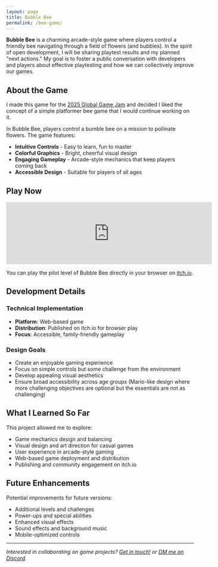 ```yaml
---
layout: page
title: Bubble Bee
permalink: /bee-game/
---
```


**Bubble Bee** is a charming arcade-style game where players control a friendly bee navigating through a field of flowers (and bubbles). In the spirit of open development, I will be sharing playtest results and my planned "next actions." My goal is to foster a public conversation with developers and players about effective playtesting and how we can collectively improve our games.

## About the Game

I made this game for the <a href="https://globalgamejam.org/games/2025/bubble-bee-8-2" target="_blank">2025 Global Game Jam</a> and decided I liked the concept of a simple platformer bee game that I would continue working on it.

In Bubble Bee, players control a bumble bee on a mission to pollinate flowers. The game features:

- **Intuitive Controls** - Easy to learn, fun to master
- **Colorful Graphics** - Bright, cheerful visual design
- **Engaging Gameplay** - Arcade-style mechanics that keep players coming back
- **Accessible Design** - Suitable for players of all ages

## Play Now

<iframe frameborder="0" src="https://itch.io/embed/3270844" width="552" height="167"><a href="https://andybyte.itch.io/bubble-bee">Bubble Bee by Andybyte</a></iframe>

You can play the pilot level of Bubble Bee directly in your browser on [itch.io](https://andybyte.itch.io/bubble-bee).

## Development Details

### Technical Implementation
- **Platform**: Web-based game
- **Distribution**: Published on itch.io for browser play
- **Focus**: Accessible, family-friendly gameplay

### Design Goals
- Create an enjoyable gaming experience
- Focus on simple controls but some challenge from the environment
- Develop appealing visual aesthetics
- Ensure broad accessibility across age groups (Mario-like design where more challenging objectives are optional but the essentials are not as challenging)

## What I Learned So Far

This project allowed me to explore:
- Game mechanics design and balancing
- Visual design and art direction for casual games
- User experience in arcade-style gaming
- Web-based game deployment and distribution
- Publishing and community engagement on itch.io

## Future Enhancements

Potential improvements for future versions:
- Additional levels and challenges
- Power-ups and special abilities
- Enhanced visual effects
- Sound effects and background music
- Mobile-optimized controls

---

*Interested in collaborating on game projects? [Get in touch!](mailto:andybytesmail@gmail.com) or [DM me on Discord](https://discord.com/users/andybyte)*
